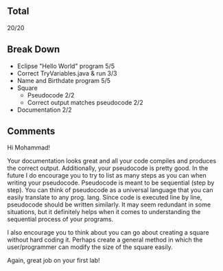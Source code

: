 ## Total ##
20/20

## Break Down ##
* Eclipse "Hello World" program 5/5
* Correct TryVariables.java & run 3/3
* Name and Birthdate program 5/5
* Square
  * Pseudocode 2/2
  * Correct output matches pseudocode 2/2
* Documentation 2/2

## Comments ##
Hi Mohammad! 

Your documentation looks great and all your code compiles and produces the correct output.
Additionally, your pseudocode is pretty good. In the future I do encourage you to try to list 
as many steps as you can when writing your pseudocode. Pseudocode is meant to be sequential (step by step).
You can think of pseudocode as a universal language that you can easily translate to any prog. lang.
Since code is executed line by line, pseudocode should be written similarly.
It may seem redundant in some situations, but it definitely helps when it comes to understanding
the sequential process of your programs.

I also encourage you to think about you can go about creating a square without hard coding it.
Perhaps create a general method in which the user/programmer can modify the size of the square easily.

Again, great job on your first lab!